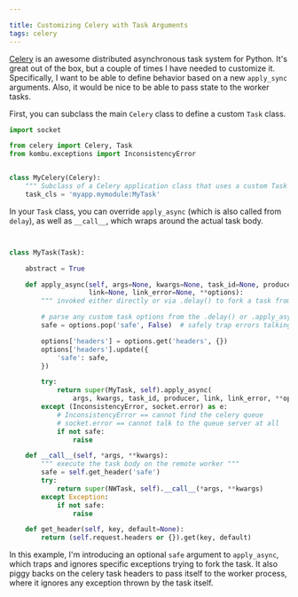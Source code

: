 ```yaml
---

title: Customizing Celery with Task Arguments
tags: celery
---
```


[Celery](http://www.celeryproject.org/) is an awesome distributed asynchronous task system for Python. It's great out of the box, but a couple of times I have needed to customize it. Specifically, I want to be able to define behavior based on a new `apply_sync` arguments. Also, it would be nice to be able to pass state to the worker tasks.

First, you can subclass the main `Celery` class to define a custom `Task` class.

```python
import socket

from celery import Celery, Task
from kombu.exceptions import InconsistencyError


class MyCelery(Celery):
    """ Subclass of a Celery application class that uses a custom Task type """
    task_cls = 'myapp.mymodule:MyTask'

```

In your `Task` class, you can override `apply_async` (which is also called from `delay`), as well as `__call__`, which wraps around the actual task body.

```python


class MyTask(Task):

    abstract = True

    def apply_async(self, args=None, kwargs=None, task_id=None, producer=None,
                    link=None, link_error=None, **options):
        """ invoked either directly or via .delay() to fork a task from the main process """

        # parse any custom task options from the .delay() or .apply_async() calls
        safe = options.pop('safe', False)  # safely trap errors talking to celery broker

        options['headers'] = options.get('headers', {})
        options['headers'].update({
            'safe': safe,
        })

        try:
            return super(MyTask, self).apply_async(
                args, kwargs, task_id, producer, link, link_error, **options)
        except (InconsistencyError, socket.error) as e:
            # InconsistencyError == cannot find the celery queue
            # socket.error == cannot talk to the queue server at all
            if not safe:
                raise

    def __call__(self, *args, **kwargs):
        """ execute the task body on the remote worker """
        safe = self.get_header('safe')
        try:
            return super(NWTask, self).__call__(*args, **kwargs)
        except Exception:
            if not safe:
                raise

    def get_header(self, key, default=None):
        return (self.request.headers or {}).get(key, default)
```

In this example, I'm introducing an optional `safe` argument to `apply_async`, which traps and ignores specific exceptions trying to fork the task. It also piggy backs on the celery task headers to pass itself to the worker process, where it ignores any exception thrown by the task itself.

